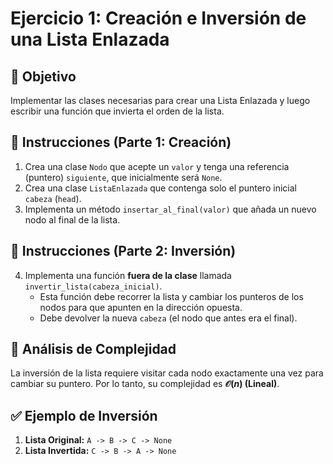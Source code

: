 # Ejercicio 1: Creación e Inversión de una Lista Enlazada

## 🎯 Objetivo
Implementar las clases necesarias para crear una Lista Enlazada y luego escribir una función que invierta el orden de la lista.

## 📝 Instrucciones (Parte 1: Creación)
1.  Crea una clase `Nodo` que acepte un `valor` y tenga una referencia (puntero) `siguiente`, que inicialmente será `None`.
2.  Crea una clase `ListaEnlazada` que contenga solo el puntero inicial `cabeza` (`head`).
3.  Implementa un método `insertar_al_final(valor)` que añada un nuevo nodo al final de la lista.

## 📝 Instrucciones (Parte 2: Inversión)
4.  Implementa una función **fuera de la clase** llamada `invertir_lista(cabeza_inicial)`.
    * Esta función debe recorrer la lista y cambiar los punteros de los nodos para que apunten en la dirección opuesta.
    * Debe devolver la nueva `cabeza` (el nodo que antes era el final).

## 🧐 Análisis de Complejidad
La inversión de la lista requiere visitar cada nodo exactamente una vez para cambiar su puntero. Por lo tanto, su complejidad es **$\mathcal{O}(n)$ (Lineal)**.

## ✅ Ejemplo de Inversión
1.  **Lista Original:** `A -> B -> C -> None`
2.  **Lista Invertida:** `C -> B -> A -> None`